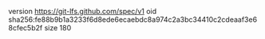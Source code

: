 version https://git-lfs.github.com/spec/v1
oid sha256:fe88b9b1a3233f6d8ede6ecaebdc8a974c2a3bc34410c2cdeaaf3e68cfec5b2f
size 180
